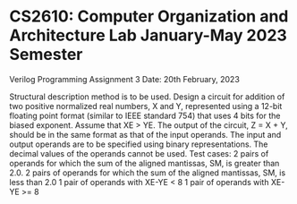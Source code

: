 # CS2610: Computer Organization and Architecture Lab January-May 2023 Semester
Verilog Programming Assignment 3
Date: 20th February, 2023

Structural description method is to be used.
Design a circuit for addition of two positive normalized real numbers, X and Y, represented using a 12-bit floating point format (similar to IEEE standard 754) that uses 4 bits for the biased exponent. Assume that XE > YE. The output of the circuit, Z = X + Y, should be in the same format as that of the input operands.
The input and output operands are to be specified using binary representations. The decimal values of the operands cannot be used.
Test cases:
2 pairs of operands for which the sum of the aligned mantissas, SM, is greater than 2.0. 2 pairs of operands for which the sum of the aligned mantissas, SM, is less than 2.0
1 pair of operands with XE-YE < 8
1 pair of operands with XE-YE >= 8
      